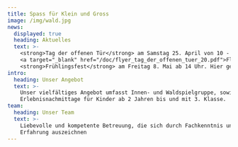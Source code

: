 ```yaml
---
title: Spass für Klein und Gross
image: /img/wald.jpg
news:
  displayed: true
  heading: Aktuelles
  text: >-
    <strong>Tag der offenen Tür</strong> am Samstag 25. April von 10 - 12 Uhr. Es ist keine Anmeldung notwendig.
    <a target="_blank" href="/doc/flyer_tag_der_offenen_tuer_20.pdf">Flyer</a><p></p>
    <strong>Frühlingsfest</strong> am Freitag 8. Mai ab 14 Uhr. Hier geht es zur <a target="_blank" href="/doc/anmeldung_fruehlingsfest_20.pdf">Anmeldung.</a>
intro:
  heading: Unser Angebot
  text: >-
    Unser vielfältiges Angebot umfasst Innen- und Waldspielgruppe, sowie
    Erlebnisnachmittage für Kinder ab 2 Jahren bis und mit 3. Klasse.
team:
  heading: Unser Team
  text: >-
    Liebevolle und kompetente Betreuung, die sich durch Fachkenntnis und
    Erfahrung auszeichnen
---
```


